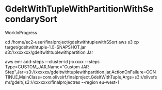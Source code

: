 # GdeltWithTupleWithPartitionWithSecondarySort
WorkInProgress

cd /home/ec2-user/finalproject/gdeltwithtuplewithSSort aws s3 cp target/gdeltwithtuple-1.0-SNAPSHOT.jar s3://xxxxxxx/gdeltwithtuplewithpartition.Jar

aws emr add-steps --cluster-id j-xxxxx --steps Type=CUSTOM_JAR,Name="Custom JAR Step",Jar=s3://xxxxxx/gdeltwithtuplewithpartition.jar,ActionOnFailure=CONTINUE,MainClass=com.oliveirf.finalproject.GdeltWithTuple,Args=s3://olivefemr/gdelt/,s3://xxxxxxx/finalprojectres --region eu-west-1
